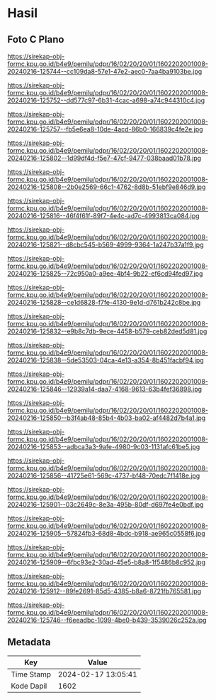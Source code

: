# Hasil

## Foto C Plano

https://sirekap-obj-formc.kpu.go.id/b4e9/pemilu/pdpr/16/02/20/20/01/1602202001008-20240216-125744--cc109da8-57e1-47e2-aec0-7aa4ba9103be.jpg

https://sirekap-obj-formc.kpu.go.id/b4e9/pemilu/pdpr/16/02/20/20/01/1602202001008-20240216-125752--dd577c97-6b31-4cac-a698-a74c944310c4.jpg

https://sirekap-obj-formc.kpu.go.id/b4e9/pemilu/pdpr/16/02/20/20/01/1602202001008-20240216-125757--fb5e6ea8-10de-4acd-86b0-166839c4fe2e.jpg

https://sirekap-obj-formc.kpu.go.id/b4e9/pemilu/pdpr/16/02/20/20/01/1602202001008-20240216-125802--1d99df4d-f5e7-47cf-9477-038baad01b78.jpg

https://sirekap-obj-formc.kpu.go.id/b4e9/pemilu/pdpr/16/02/20/20/01/1602202001008-20240216-125808--2b0e2569-66c1-4762-8d8b-51ebf9e846d9.jpg

https://sirekap-obj-formc.kpu.go.id/b4e9/pemilu/pdpr/16/02/20/20/01/1602202001008-20240216-125816--46f4f61f-89f7-4e4c-ad7c-4993813ca084.jpg

https://sirekap-obj-formc.kpu.go.id/b4e9/pemilu/pdpr/16/02/20/20/01/1602202001008-20240216-125821--d8cbc545-b569-4999-9364-1a247b37a1f9.jpg

https://sirekap-obj-formc.kpu.go.id/b4e9/pemilu/pdpr/16/02/20/20/01/1602202001008-20240216-125825--72c950a0-a9ee-4bf4-9b22-ef6cd94fed97.jpg

https://sirekap-obj-formc.kpu.go.id/b4e9/pemilu/pdpr/16/02/20/20/01/1602202001008-20240216-125828--ce1d6828-f7fe-4130-9e1d-d761b242c8be.jpg

https://sirekap-obj-formc.kpu.go.id/b4e9/pemilu/pdpr/16/02/20/20/01/1602202001008-20240216-125832--e9b8c7db-9ece-4458-b579-ceb82ded5d81.jpg

https://sirekap-obj-formc.kpu.go.id/b4e9/pemilu/pdpr/16/02/20/20/01/1602202001008-20240216-125838--5de53503-04ca-4e13-a354-8b451facbf94.jpg

https://sirekap-obj-formc.kpu.go.id/b4e9/pemilu/pdpr/16/02/20/20/01/1602202001008-20240216-125846--12939a14-daa7-4168-9613-63b4fef36898.jpg

https://sirekap-obj-formc.kpu.go.id/b4e9/pemilu/pdpr/16/02/20/20/01/1602202001008-20240216-125850--b3f4ab48-85b4-4b03-ba02-af4482d7b4a1.jpg

https://sirekap-obj-formc.kpu.go.id/b4e9/pemilu/pdpr/16/02/20/20/01/1602202001008-20240216-125853--adbca3a3-9afe-4980-9c03-1131afc61be5.jpg

https://sirekap-obj-formc.kpu.go.id/b4e9/pemilu/pdpr/16/02/20/20/01/1602202001008-20240216-125856--41725e61-569c-4737-bf48-70edc7f1418e.jpg

https://sirekap-obj-formc.kpu.go.id/b4e9/pemilu/pdpr/16/02/20/20/01/1602202001008-20240216-125901--03c2649c-8e3a-495b-80df-d697fe4e0bdf.jpg

https://sirekap-obj-formc.kpu.go.id/b4e9/pemilu/pdpr/16/02/20/20/01/1602202001008-20240216-125905--57824fb3-68d8-4bdc-b918-ae965c0558f6.jpg

https://sirekap-obj-formc.kpu.go.id/b4e9/pemilu/pdpr/16/02/20/20/01/1602202001008-20240216-125909--6fbc93e2-30ad-45e5-b8a8-1f5486b8c952.jpg

https://sirekap-obj-formc.kpu.go.id/b4e9/pemilu/pdpr/16/02/20/20/01/1602202001008-20240216-125912--89fe2691-85d5-4385-b8a6-8721fb765581.jpg

https://sirekap-obj-formc.kpu.go.id/b4e9/pemilu/pdpr/16/02/20/20/01/1602202001008-20240216-125746--f6eeadbc-1099-4be0-b439-3539026c252a.jpg


## Metadata

| Key        | Value               |
| ---------- | ------------------- |
| Time Stamp | 2024-02-17 13:05:41 |
| Kode Dapil | 1602                |




